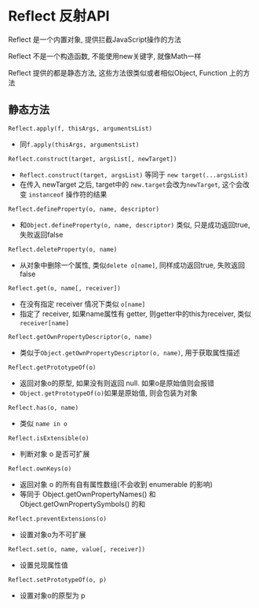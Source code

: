 

# Reflect 反射API

Reflect 是一个内置对象, 提供拦截JavaScript操作的方法

Reflect 不是一个构造函数, 不能使用new关键字, 就像Math一样

Reflect 提供的都是静态方法, 这些方法很类似或者相似Object, Function 上的方法


## 静态方法

`Reflect.apply(f, thisArgs, argumentsList)`
  + 同`f.apply(thisArgs, argumentsList)`

`Reflect.construct(target, argsList[, newTarget])`
  + `Reflect.construct(target, argsList)` 等同于 `new target(...argsList)`
  + 在传入 newTarget 之后, target中的 `new.target`会改为`newTarget`, 这个会改变 `instanceof` 操作符的结果

`Reflect.defineProperty(o, name, descriptor)`
  + 和`Object.defineProperty(o, name, descriptor)` 类似, 只是成功返回true, 失败返回false
  
`Reflect.deleteProperty(o, name)`
  + 从对象中删除一个属性, 类似`delete o[name]`, 同样成功返回true, 失败返回false

`Reflect.get(o, name[, receiver])`
  + 在没有指定 receiver 情况下类似 `o[name]`
  + 指定了 receiver, 如果name属性有 getter, 则getter中的this为receiver, 类似 `receiver[name]`

`Reflect.getOwnPropertyDescriptor(o, name)`
  + 类似于`Object.getOwnPropertyDescriptor(o, name)`, 用于获取属性描述

`Reflect.getPrototypeOf(o)`
  + 返回对象o的原型, 如果没有则返回 null. 如果o是原始值则会报错
  + `Object.getPrototypeOf(o)`如果是原始值, 则会包装为对象

`Reflect.has(o, name)`
  + 类似 `name in o`

`Reflect.isExtensible(o)`
  + 判断对象 o 是否可扩展

`Reflect.ownKeys(o)`
  + 返回对象 o 的所有自有属性数组(不会收到 enumerable 的影响)
  + 等同于 Object.getOwnPropertyNames() 和 Object.getOwnPropertySymbols() 的和

`Reflect.preventExtensions(o)`
  + 设置对象o为不可扩展

`Reflect.set(o, name, value[, receiver])`
  + 设置兑现属性值

`Reflect.setPrototypeOf(o, p)`
  + 设置对象o的原型为 p

